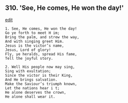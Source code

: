 
## 310.  'See, He comes, He won the day!'
[edit](https://docs.google.com/document/d/1codXdID8f0WfUR-sFgVDXip111FMrhYd/edit?mode=html)



    1. See, He comes, He won the day! 
    Go ye forth to meet H im;
    Bring the palm, and strew the way, 
    And with singing greet Him.
    Jesus is the victor’s name,
    Jesus, Lord of glory!
    Fly, ye heralds, spread His fame, 
    Tell the joyful story.

    2. Well His people now may sing,
    Sing with exultation;
    Since the victor is their King,
    And He brings salvation.
    Make the Saviour’s triumph known, 
    Let the nations hear i t;
    He alone deserves the crown,
    He alone shall wear it.
